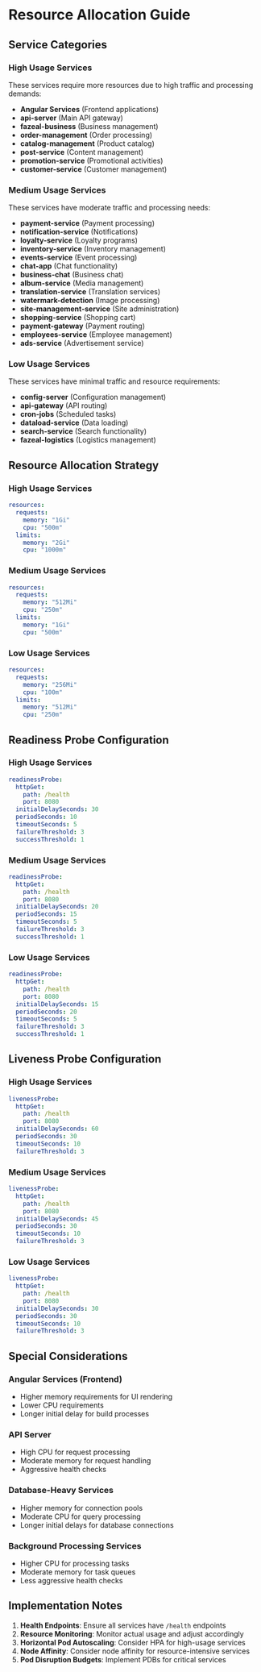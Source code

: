 # Resource Allocation Guide

## Service Categories

### High Usage Services
These services require more resources due to high traffic and processing demands:

- **Angular Services** (Frontend applications)
- **api-server** (Main API gateway)
- **fazeal-business** (Business management)
- **order-management** (Order processing)
- **catalog-management** (Product catalog)
- **post-service** (Content management)
- **promotion-service** (Promotional activities)
- **customer-service** (Customer management)

### Medium Usage Services
These services have moderate traffic and processing needs:

- **payment-service** (Payment processing)
- **notification-service** (Notifications)
- **loyalty-service** (Loyalty programs)
- **inventory-service** (Inventory management)
- **events-service** (Event processing)
- **chat-app** (Chat functionality)
- **business-chat** (Business chat)
- **album-service** (Media management)
- **translation-service** (Translation services)
- **watermark-detection** (Image processing)
- **site-management-service** (Site administration)
- **shopping-service** (Shopping cart)
- **payment-gateway** (Payment routing)
- **employees-service** (Employee management)
- **ads-service** (Advertisement service)

### Low Usage Services
These services have minimal traffic and resource requirements:

- **config-server** (Configuration management)
- **api-gateway** (API routing)
- **cron-jobs** (Scheduled tasks)
- **dataload-service** (Data loading)
- **search-service** (Search functionality)
- **fazeal-logistics** (Logistics management)

## Resource Allocation Strategy

### High Usage Services
```yaml
resources:
  requests:
    memory: "1Gi"
    cpu: "500m"
  limits:
    memory: "2Gi"
    cpu: "1000m"
```

### Medium Usage Services
```yaml
resources:
  requests:
    memory: "512Mi"
    cpu: "250m"
  limits:
    memory: "1Gi"
    cpu: "500m"
```

### Low Usage Services
```yaml
resources:
  requests:
    memory: "256Mi"
    cpu: "100m"
  limits:
    memory: "512Mi"
    cpu: "250m"
```

## Readiness Probe Configuration

### High Usage Services
```yaml
readinessProbe:
  httpGet:
    path: /health
    port: 8080
  initialDelaySeconds: 30
  periodSeconds: 10
  timeoutSeconds: 5
  failureThreshold: 3
  successThreshold: 1
```

### Medium Usage Services
```yaml
readinessProbe:
  httpGet:
    path: /health
    port: 8080
  initialDelaySeconds: 20
  periodSeconds: 15
  timeoutSeconds: 5
  failureThreshold: 3
  successThreshold: 1
```

### Low Usage Services
```yaml
readinessProbe:
  httpGet:
    path: /health
    port: 8080
  initialDelaySeconds: 15
  periodSeconds: 20
  timeoutSeconds: 5
  failureThreshold: 3
  successThreshold: 1
```

## Liveness Probe Configuration

### High Usage Services
```yaml
livenessProbe:
  httpGet:
    path: /health
    port: 8080
  initialDelaySeconds: 60
  periodSeconds: 30
  timeoutSeconds: 10
  failureThreshold: 3
```

### Medium Usage Services
```yaml
livenessProbe:
  httpGet:
    path: /health
    port: 8080
  initialDelaySeconds: 45
  periodSeconds: 30
  timeoutSeconds: 10
  failureThreshold: 3
```

### Low Usage Services
```yaml
livenessProbe:
  httpGet:
    path: /health
    port: 8080
  initialDelaySeconds: 30
  periodSeconds: 30
  timeoutSeconds: 10
  failureThreshold: 3
```

## Special Considerations

### Angular Services (Frontend)
- Higher memory requirements for UI rendering
- Lower CPU requirements
- Longer initial delay for build processes

### API Server
- High CPU for request processing
- Moderate memory for request handling
- Aggressive health checks

### Database-Heavy Services
- Higher memory for connection pools
- Moderate CPU for query processing
- Longer initial delays for database connections

### Background Processing Services
- Higher CPU for processing tasks
- Moderate memory for task queues
- Less aggressive health checks

## Implementation Notes

1. **Health Endpoints**: Ensure all services have `/health` endpoints
2. **Resource Monitoring**: Monitor actual usage and adjust accordingly
3. **Horizontal Pod Autoscaling**: Consider HPA for high-usage services
4. **Node Affinity**: Consider node affinity for resource-intensive services
5. **Pod Disruption Budgets**: Implement PDBs for critical services 